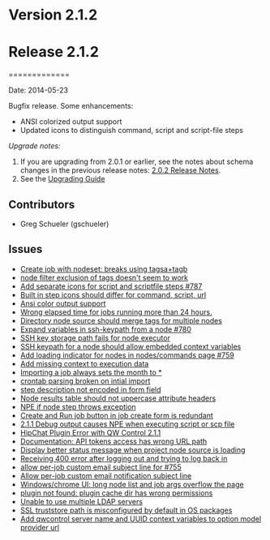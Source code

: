 # Version 2.1.2



# Release 2.1.2
=============

Date: 2014-05-23

Bugfix release. Some enhancements:

* ANSI colorized output support
* Updated icons to distinguish command, script and script-file steps

*Upgrade notes:*

1. If you are upgrading from 2.0.1 or earlier, see the notes about schema changes in the previous release notes: [2.0.2 Release Notes](/history/version-2.0.2.md).
2. See the [Upgrading Guide](http://qwcontrol.org/2.1.0/upgrading/index.html)

## Contributors

* Greg Schueler (gschueler)

## Issues

* [Create job with nodeset: breaks using tagsa+tagb](https://github.com/qwcontrol/qwcontrol/issues/795)
* [node filter exclusion of tags doesn't seem to work](https://github.com/qwcontrol/qwcontrol/issues/793)
* [Add separate icons for script and scriptfile steps #787](https://github.com/qwcontrol/qwcontrol/pull/792)
* [Built in step icons should differ for command, script, url](https://github.com/qwcontrol/qwcontrol/issues/787)
* [Ansi color output support](https://github.com/qwcontrol/qwcontrol/pull/786)
* [Wrong elapsed time for jobs running more than 24 hours.](https://github.com/qwcontrol/qwcontrol/issues/784)
* [Directory node source should merge tags for multiple nodes](https://github.com/qwcontrol/qwcontrol/issues/783)
* [Expand variables in ssh-keypath from a node #780](https://github.com/qwcontrol/qwcontrol/pull/782)
* [SSH key storage path fails for node executor](https://github.com/qwcontrol/qwcontrol/issues/781)
* [SSH keypath for a node should allow embedded context variables](https://github.com/qwcontrol/qwcontrol/issues/780)
* [Add loading indicator for nodes in nodes/commands page #759](https://github.com/qwcontrol/qwcontrol/pull/779)
* [Add missing context to execution data](https://github.com/qwcontrol/qwcontrol/pull/778)
* [Importing a job always sets the month to *](https://github.com/qwcontrol/qwcontrol/issues/774)
* [crontab parsing broken on intial import](https://github.com/qwcontrol/qwcontrol/issues/773)
* [step description not encoded in form field](https://github.com/qwcontrol/qwcontrol/issues/771)
* [Node results table should not uppercase attribute headers](https://github.com/qwcontrol/qwcontrol/issues/770)
* [NPE if node step throws exception](https://github.com/qwcontrol/qwcontrol/issues/769)
* [Create and Run job button in job create form is redundant](https://github.com/qwcontrol/qwcontrol/issues/768)
* [2.1.1 Debug output causes NPE when executing script or scp file](https://github.com/qwcontrol/qwcontrol/issues/766)
* [HipChat Plugin Error with QW Control 2.1.1](https://github.com/qwcontrol/qwcontrol/issues/764)
* [Documentation: API tokens access has wrong URL path](https://github.com/qwcontrol/qwcontrol/issues/763)
* [Display better status message when project node source is loading](https://github.com/qwcontrol/qwcontrol/issues/759)
* [Receiving 400 error after logging out and trying to log back in](https://github.com/qwcontrol/qwcontrol/issues/758)
* [allow per-job custom email subject line for #755](https://github.com/qwcontrol/qwcontrol/pull/756)
* [Allow per-job custom email notification subject line](https://github.com/qwcontrol/qwcontrol/issues/755)
* [Windows/chrome UI: long node list and job args overflow the page](https://github.com/qwcontrol/qwcontrol/issues/717)
* [plugin not found: plugin cache dir has wrong permissions](https://github.com/qwcontrol/qwcontrol/issues/565)
* [Unable to use multiple LDAP servers](https://github.com/qwcontrol/qwcontrol/issues/541)
* [SSL truststore path is misconfigured by default in OS packages](https://github.com/qwcontrol/qwcontrol/issues/507)
* [Add qwcontrol server name and UUID context variables to option model provider url](https://github.com/qwcontrol/qwcontrol/issues/500)

